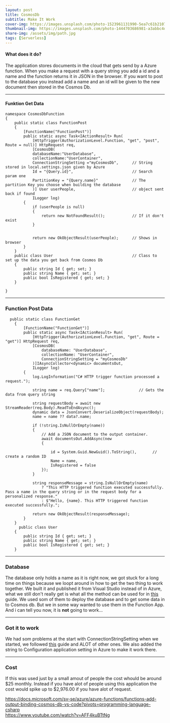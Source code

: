 ```yaml
---
layout: post
title: CosmosDb
subtitle: Make It Work
cover-img: https://images.unsplash.com/photo-1523961131990-5ea7c61b2107?ixid=MnwxMjA3fDB8MHxwaG90by1wYWdlfHx8fGVufDB8fHx8&ixlib=rb-1.2.1&auto=format&fit=crop&w=1000&q=80
thumbnail-img: https://images.unsplash.com/photo-1444703686981-a3abbc4d4fe3?ixlib=rb-1.2.1&ixid=MnwxMjA3fDB8MHxwaG90by1wYWdlfHx8fGVufDB8fHx8&auto=format&fit=crop&w=1100&q=80
share-img: /assets/img/path.jpg
tags: [Serverless]
---
```


#### What does it do?
The application stores documents in the cloud that gets send by a Azure function. When you make a request with a query string you add a id and a name and the function returns it in JSON in the browser. If you want to post to the database you instead add a name and an id will be given to the new document then stored in the Cosmos Db.  

_______________________

#### Funktion Get Data
```
namespace CosmosDbFunction
{
    public static class FunctionPost
    {
        [FunctionName("FunctionPost")]
        public static async Task<IActionResult> Run(
            [HttpTrigger(AuthorizationLevel.Function, "get", "post", Route = null)] HttpRequest req,
            [CosmosDB(
            databaseName:"UserDatabase",            
            collectionName:"UserContainer",
            ConnectionStringSetting ="myCosmosDb",      // String stored in local.settings.json given by Azure
            Id = "{Query.id}",                          // Search param one
            PartitionKey = "{Query.name}"               // The partition Key you choose when building the database
            )] User userPeople,                         // object sent back if found
            ILogger log)
        {
            if (userPeople is null)
            {
                return new NotFoundResult();            // If it don't exist
            }


            return new OkObjectResult(userPeople);      // Shows in browser
        }
    }
    public class User                                   // Class to set up the data you get back from Cosmos Db
    {
        public string Id { get; set; }
        public string Name { get; set; }
        public bool IsRegistered { get; set; }
    }

}

```

_______________________

### Function Post Data  

```
  public static class FunctionGet
    {
        [FunctionName("FunctionGet")]
        public static async Task<IActionResult> Run(
            [HttpTrigger(AuthorizationLevel.Function, "get", Route = "get")] HttpRequest req,
            [CosmosDB(
                databaseName: "UserDatabase",
                collectionName: "UserContainer",
                ConnectionStringSetting = "myCosmosDb"
            )]IAsyncCollector<dynamic> documentsOut,
            ILogger log)
        {
            log.LogInformation("C# HTTP trigger function processed a request.");

            string name = req.Query["name"];               // Gets the data from query string

            string requestBody = await new StreamReader(req.Body).ReadToEndAsync();
            dynamic data = JsonConvert.DeserializeObject(requestBody);
            name = name ?? data?.name;                     

            if (!string.IsNullOrEmpty(name))                
            {
                // Add a JSON document to the output container.
                await documentsOut.AddAsync(new
                {
                    
                    id = System.Guid.NewGuid().ToString(),       // create a random ID
                    Name = name,                        
                    IsRegistered = false
                });
            }

            string responseMessage = string.IsNullOrEmpty(name)
                ? "This HTTP triggered function executed successfully. Pass a name in the query string or in the request body for a personalized response."
                : $"Hello, {name}. This HTTP triggered function executed successfully.";

            return new OkObjectResult(responseMessage); 
        }
    }
      public class User
    {
        public string Id { get; set; }
        public string Name { get; set; }
        public bool IsRegistered { get; set; }
    }

```
_______________________

### Database
The database only holds a name as it is right now, we got stuck for a long time on things because we loopt around in how to get the two thing to work together. We built it and published it from Visual Studio instead of in Azure, what we still don't really get is what all the method can be used for in [this](https://docs.microsoft.com/sv-se/azure/cosmos-db/sql/sql-api-get-started) guide. We used som of them to deploy the database and to get some data in to Cosmos db. But we in some way wanted to use them in the Function App. And i can tell you now, it is **not** going to work... 

_______________________

### Got it to work    
We had som problems at the start with ConnectionStringSetting when we started, we followed [this](https://docs.microsoft.com/sv-se/azure/azure-functions/functions-add-output-binding-cosmos-db-vs-code?pivots=programming-language-csharp) guide and ALOT of other ones. 
We also added the string to Configuration application setting in Azure to make it work there.

_______________________

### Cost
If this was used just by a small amout of people the cost whould be around $25 monthly. Instead if you have alot of people using this application the cost would spike up to $2,976.00 if you have alot of request. 

<https://docs.microsoft.com/sv-se/azure/azure-functions/functions-add-output-binding-cosmos-db-vs-code?pivots=programming-language-csharp>    
<https://www.youtube.com/watch?v=AFF4kuBTtNg>  